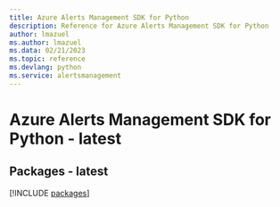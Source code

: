 ```yaml
---
title: Azure Alerts Management SDK for Python
description: Reference for Azure Alerts Management SDK for Python
author: lmazuel
ms.author: lmazuel
ms.data: 02/21/2023
ms.topic: reference
ms.devlang: python
ms.service: alertsmanagement
---
```

# Azure Alerts Management SDK for Python - latest
## Packages - latest
[!INCLUDE [packages](alerts-management-index.md)]